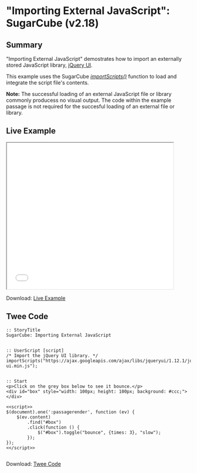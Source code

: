 # "Importing External JavaScript": SugarCube (v2.18)

## Summary

"Importing External JavaScript" demostrates how to import an externally stored JavaScript library, [jQuery UI](https://jqueryui.com/).

This example uses the SugarCube [*importScripts()*](http://www.motoslave.net/sugarcube/2/docs/functions.html#importscripts) function to load and integrate the script file's contents.

<div class="alertbox information"><strong>Note:</strong> The successful loading of an external JavaScript file or library commonly producess no visual output. The code within the example passage is not required for the succesful loading of an external file or library.</div>


## Live Example

<section>
<iframe src="sugarcube_importexternaljs_example.html" height=400 width=90%></iframe>


Download: <a href="sugarcube_importexternaljs_example.html" target="_blank">Live Example</a>
</section>

## Twee Code

```
:: StoryTitle
SugarCube: Importing External JavaScript


:: UserScript [script]
/* Import the jQuery UI library. */
importScripts("https://ajax.googleapis.com/ajax/libs/jqueryui/1.12.1/jquery-ui.min.js");


:: Start
<p>Click on the grey box below to see it bounce.</p>
<div id="box" style="width: 100px; height: 100px; background: #ccc;"></div>
 
<<script>>
$(document).one(':passagerender', function (ev) {
	$(ev.content)
		.find("#box")
		.click(function () {
			$("#box").toggle("bounce", {times: 3}, "slow");
		});
});
<</script>>


```

Download: <a href="sugarcube_importexternaljs_twee.txt" target="_blank">Twee Code</a>

